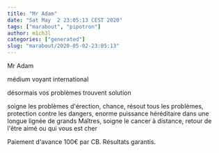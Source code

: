 ```yaml
---
title: "Mr Adam"
date: "Sat May  2 23:05:13 CEST 2020"
tags: ["marabout", "pipotron"]
author: m1ch3l
categories: ["generated"]
slug: "marabout/2020-05-02-23:05:13"
---
```


Mr Adam

médium voyant international

désormais vos problèmes trouvent solution

soigne les problèmes d'érection, chance, résout tous les problèmes, protection contre les dangers, enorme puissance héréditaire dans une longue lignée de grands Maîtres, soigne le cancer à distance, retour de l'être aimé ou qui vous est cher

Paiement d'avance 100€ par CB. Résultats garantis.
